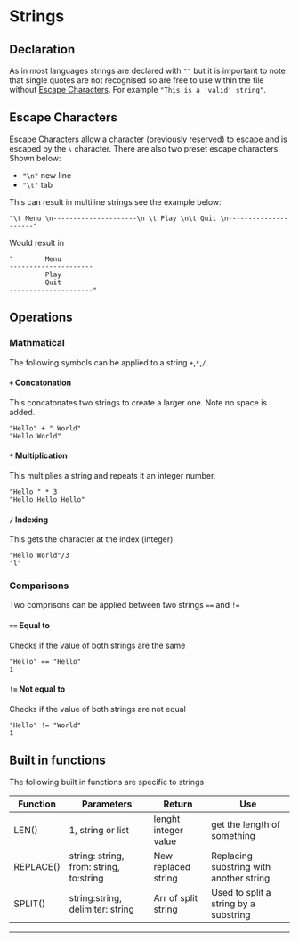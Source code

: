 # Strings

## Declaration
As in most languages strings are declared with `""` but it is important to note that single quotes are not recognised so are free to use within the file without [Escape Characters](#escape_chars). For example `"This is a 'valid' string"`. 


## Escape Characters <a name = "escape_chars"></a>

Escape Characters allow a character (previously reserved) to escape and is escaped by the `\` character. There are also two preset escape characters. Shown below:

- `"\n"` new line
- `"\t"` tab

This can result in multiline strings see the example below:
```
"\t Menu \n---------------------\n \t Play \n\t Quit \n---------------------"
```
Would result in
```
"        Menu
---------------------
         Play
         Quit
---------------------"
```
## Operations
### Mathmatical
The following symbols can be applied to a string `+`,`*`,`/`.

#### `+` Concatonation
This concatonates two strings to create a larger one. Note no space is added.
```
"Hello" + " World"
"Hello World"
```
#### `*` Multiplication
This multiplies a string and repeats it an integer number.
```
"Hello " * 3
"Hello Hello Hello"
```
#### `/` Indexing
This gets the character at the index (integer).
```
"Hello World"/3
"l"
```
### Comparisons
Two comprisons can be applied between two strings `==` and `!=`
#### `==` Equal to
Checks if the value of both strings are the same
```
"Hello" == "Hello"
1
```
#### `!=` Not equal to
Checks if the value of both strings are not equal
```
"Hello" != "World"
1
```
## Built in functions
The following built in functions are specific to strings

| Function | Parameters | Return | Use |
|----------|------------|--------|-----|
| LEN() | 1, string or list | lenght integer value | get the length of something |
| REPLACE() | string: string, from: string, to:string | New replaced string | Replacing substring with another string |
| SPLIT() | string:string, delimiter: string | Arr of split string | Used to split a string by a substring |
-----------------------------------------
